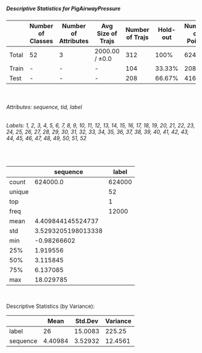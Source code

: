 ##### Descriptive Statistics for PigAirwayPressure


|       |   Number of Classes |   Number of Attributes |   Avg Size of Trajs |   Number of Trajs | Hold-out   |   Number of Points |   Longest Size |   Shortest Size |
|-------|---------------------|------------------------|---------------------|-------------------|------------|--------------------|----------------|-----------------|
| Total | 52                  | 3                      | 2000.00 / ±0.0      | 312               | 100%       |             624000 |           2000 |            2000 |
| Train | -                   | -                      | -                   | 104               | 33.33%     |             208000 |           2000 |            2000 |
| Test  | -                   | -                      | -                   | 208               | 66.67%     |             416000 |           2000 |            2000 |

&nbsp;

###### Attributes: sequence, tid, label


###### Labels: 1, 2, 3, 4, 5, 6, 7, 8, 9, 10, 11, 12, 13, 14, 15, 16, 17, 18, 19, 20, 21, 22, 23, 24, 25, 26, 27, 28, 29, 30, 31, 32, 33, 34, 35, 36, 37, 38, 39, 40, 41, 42, 43, 44, 45, 46, 47, 48, 49, 50, 51, 52

&nbsp;

|        | sequence           | label   |
|--------|--------------------|---------|
| count  | 624000.0           | 624000  |
| unique |                    | 52      |
| top    |                    | 1       |
| freq   |                    | 12000   |
| mean   | 4.409844145524737  |         |
| std    | 3.5293205198013338 |         |
| min    | -0.98266602        |         |
| 25%    | 1.919556           |         |
| 50%    | 3.115845           |         |
| 75%    | 6.137085           |         |
| max    | 18.029785          |         |

&nbsp;

Descriptive Statistics (by Variance): 


|          |     Mean |   Std.Dev |   Variance |
|----------|----------|-----------|------------|
| label    | 26       |  15.0083  |   225.25   |
| sequence |  4.40984 |   3.52932 |    12.4561 |

&nbsp;

